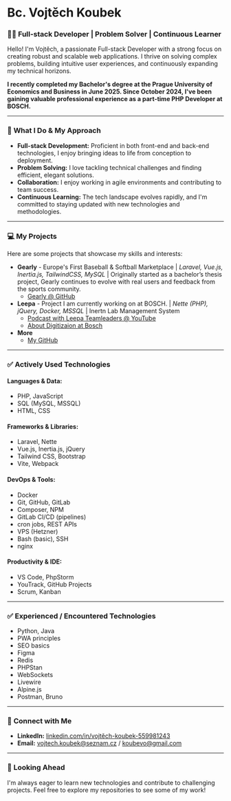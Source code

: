 # Bc. Vojtěch Koubek
### 🧑‍💻 Full-stack Developer | Problem Solver | Continuous Learner

Hello! I'm Vojtěch, a passionate Full-stack Developer with a strong focus on creating robust and scalable web applications. I thrive on solving complex problems, building intuitive user experiences, and continuously expanding my technical horizons.

**I recently completed my Bachelor's degree at the Prague University of Economics and Business in June 2025. Since October 2024, I've been gaining valuable professional experience as a part-time PHP Developer at BOSCH.**

---

### 🚀 **What I Do & My Approach**

*   **Full-stack Development:** Proficient in both front-end and back-end technologies, I enjoy bringing ideas to life from conception to deployment.
*   **Problem Solving:** I love tackling technical challenges and finding efficient, elegant solutions.
*   **Collaboration:** I enjoy working in agile environments and contributing to team success.
*   **Continuous Learning:** The tech landscape evolves rapidly, and I'm committed to staying updated with new technologies and methodologies.

---

### 💻 **My Projects**

Here are some projects that showcase my skills and interests:

*   **Gearly** -  Europe's First Baseball & Softball Marketplace | *Laravel, Vue.js, Inertia.js, TailwindCSS, MySQL* | Originally started as a bachelor’s thesis project, Gearly continues to evolve with real users and feedback from the sports community.
    *   [Gearly @ GitHub](https://github.com/koubevo/gearly)
*   **Leepa** - Project I am currently working on at BOSCH. | *Nette (PHP), jQuery, Docker, MSSQL* | Inertn Lab Management System
    *   [Podcast with Leepa Teamleaders @ YouTube](https://youtu.be/adKPDbpHNEA?si=f1wUEz6vf6trfbkz)
    *   [About Digitizaion at Bosch](https://svetprumyslu.cz/bosch-ceska-republika-a-slovensko-digitalizace-a-inovace-jako-cesta-k-pokrocile-vyrobe/)
*   **More**
    *   [My GitHub](https://github.com/koubevo)

---

### ✅ **Actively Used Technologies**

#### **Languages & Data:**

*   PHP, JavaScript
*   SQL (MySQL, MSSQL)
*   HTML, CSS

#### **Frameworks & Libraries:**

*   Laravel, Nette
*   Vue.js, Inertia.js, jQuery
*   Tailwind CSS, Bootstrap
*   Vite, Webpack

#### **DevOps & Tools:**

*   Docker
*   Git, GitHub, GitLab
*   Composer, NPM
*   GitLab CI/CD (pipelines)
*   cron jobs, REST APIs
*   VPS (Hetzner)
*   Bash (basic), SSH
*   nginx

#### **Productivity & IDE:**

*   VS Code, PhpStorm
*   YouTrack, GitHub Projects
*   Scrum, Kanban

---

### ✅ **Experienced / Encountered Technologies**

*   Python, Java
*   PWA principles
*   SEO basics
*   Figma
*   Redis
*   PHPStan
*   WebSockets
*   Livewire
*   Alpine.js
*   Postman, Bruno

---

### 🔗 **Connect with Me**

*   **LinkedIn:** [linkedin.com/in/vojtěch-koubek-559981243](https://www.linkedin.com/in/vojtěch-koubek-559981243)
*   **Email:** vojtech.koubek@seznam.cz / koubevo@gmail.com

---

### 🌱 **Looking Ahead**

I'm always eager to learn new technologies and contribute to challenging projects. Feel free to explore my repositories to see some of my work!
